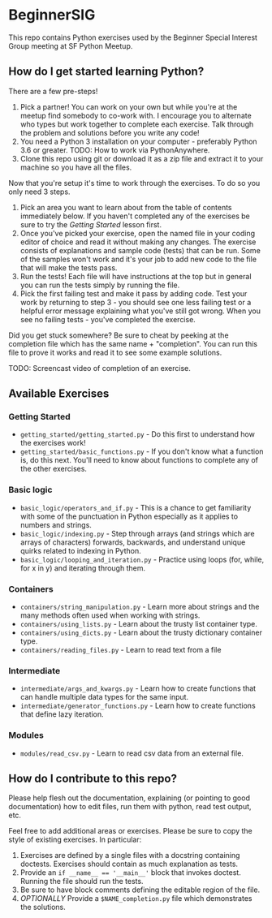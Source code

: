 # BeginnerSIG

This repo contains Python exercises used by the Beginner Special Interest Group meeting at SF Python Meetup.

## How do I get started learning Python?

There are a few pre-steps!

1. Pick a partner! You can work on your own but while you're at the meetup find somebody to co-work with. I encourage you
   to alternate who types but work together to complete each exercise. Talk through the problem and solutions before you write any code!
2. You need a Python 3 installation on your computer - preferably Python 3.6 or greater. TODO: How to work via PythonAnywhere.
3. Clone this repo using git or download it as a zip file and extract it to your machine so you have all the files.

Now that you're setup it's time to work through the exercises. To do so you only need 3 steps.

1. Pick an area you want to learn about from the table of contents immediately below. If you
   haven't completed any of the exercises be sure to try the *Getting Started* lesson first.
2. Once you've picked your exercise, open the named file in your coding editor of choice and read
   it without making any changes. The exercise consists of explanations and sample code (tests)
   that can be run. Some of the samples won't work and it's your job to add new code to the
   file that will make the tests pass.
3. Run the tests! Each file will have instructions at the top but in general you can run the tests
   simply by running the file.
4. Pick the first failing test and make it pass by adding code. Test your work by returning to step
   3 - you should see one less failing test or a helpful error message explaining what you've still
   got wrong. When you see no failing tests - you've completed the exercise.

Did you get stuck somewhere? Be sure to cheat by peeking at the completion file which has the same
name + "completion". You can run this file to prove it works and read it to see some example solutions.

TODO: Screencast video of completion of an exercise.

## Available Exercises

### Getting Started

* `getting_started/getting_started.py` - Do this first to understand how the exercises work!
* `getting_started/basic_functions.py` - If you don't know what a function is, do this next. You'll
  need to know about functions to complete any of the other exercises.

### Basic logic

* `basic_logic/operators_and_if.py` - This is a chance to get familiarity with some of the punctuation in Python especially as it applies to numbers and strings.
* `basic_logic/indexing.py` - Step through arrays (and strings which are arrays of characters) forwards, backwards, and understand unique quirks related to indexing in Python.
* `basic_logic/looping_and_iteration.py` - Practice using loops (for, while, for x in y) and iterating through them.

### Containers

* `containers/string_manipulation.py` - Learn more about strings and the many methods often used when working with strings.
* `containers/using_lists.py` - Learn about the trusty list container type.
* `containers/using_dicts.py` - Learn about the trusty dictionary container type.
* `containers/reading_files.py` - Learn to read text from a file

### Intermediate

* `intermediate/args_and_kwargs.py` - Learn how to create functions that can handle multiple data types for the same input.
* `intermediate/generator_functions.py` - Learn how to create functions that define lazy iteration.

### Modules

* `modules/read_csv.py` - Learn to read csv data from an external file.

## How do I contribute to this repo?

Please help flesh out the documentation, explaining (or pointing to good documentation) how to edit
files, run them with python, read test output, etc.

Feel free to add additional areas or exercises. Please be sure to copy the style of existing exercises. In particular:

1. Exercises are defined by a single files with a docstring containing doctests. Exercises should contain as much explanation as tests.
2. Provide an `if __name__ == '__main__'` block that invokes doctest. Running the file should run the tests.
3. Be sure to have block comments defining the editable region of the file.
4. *OPTIONALLY* Provide a `$NAME_completion.py` file which demonstrates the solutions.
